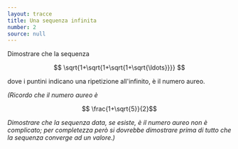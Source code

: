 ```yaml
---
layout: tracce
title: Una sequenza infinita
number: 2
source: null 
---
```


Dimostrare che la sequenza

$$ \sqrt{1+\sqrt{1+\sqrt{1+\sqrt{\ldots}}}} $$

dove i puntini indicano una ripetizione all'infinito, è il numero aureo.

*(Ricordo che il numero aureo è*

$$ \frac{1+\sqrt{5}}{2}$$

*Dimostrare che la sequenza data, se esiste, è il numero aureo non è complicato; per completezza
però si dovrebbe dimostrare prima di tutto che la sequenza converge ad un valore.)*


